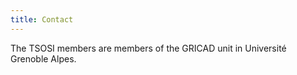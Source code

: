 ```yaml
---
title: Contact
---
```


The TSOSI members are members of the GRICAD unit in Université Grenoble Alpes.
